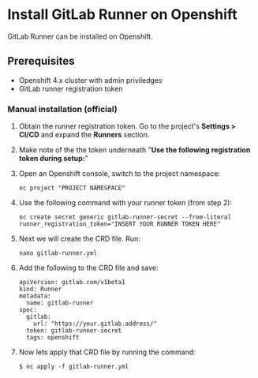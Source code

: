 # Install GitLab Runner on Openshift

GitLab Runner can be installed on Openshift.

## Prerequisites

- Openshift 4.x cluster with admin priviledges
- GitLab runner registration token


### Manual installation (official)

1. Obtain the runner registration token. Go to the project's **Settings > CI/CD** and expand the **Runners** section.

1. Make note of the the token underneath "**Use the following registration token during setup:**"



1. Open an Openshift console, switch to the project namespace:

   ```shell
   oc project "PROJECT NAMESPACE"
   ```

1. Use the following command with your runner token (from step 2):

   ```shell
   oc create secret generic gitlab-runner-secret --from-literal runner_registration_token="INSERT YOUR RUNNER TOKEN HERE"
   ```


1. Next we will create the CRD file. Run:
   ```shell
   nano gitlab-runner.yml
   ```



1. Add the following to the CRD file and save:

   ```shell
   apiVersion: gitlab.com/v1beta1
   kind: Runner
   metadata:
     name: gitlab-runner
   spec:
     gitlab:
       url: "https://your.gitlab.address/"
     token: gitlab-runner-secret
     tags: openshift

   ```
1. Now lets apply that CRD file by running the command: 

   ```shell
   $ oc apply -f gitlab-runner.yml
   ```
